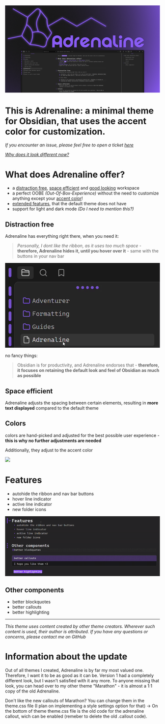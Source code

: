 ![](/images/adrenaline_theme_banner_big.png)
# This is Adrenaline: a minimal theme for Obsidian, that uses the accent color for customization.
_If you encounter an issue, please feel free to open a ticket [here](https://github.com/Spekulucius/obsidian-adrenaline/issues)_

_[Why does it look different now?](#information-about-the-update)_
# What does Adrenaline offer?
+ a [distraction free](#distraction-free), [space efficient](#space-efficient) and [good looking](#colors) workspace
+ a perfect OOBE *(Out-Of-Box-Experience)* without the need to customize anything except your [accent color](#colors)!
+ [extended features](#features), that the default theme does not have
+ support for light and dark mode *(Do I need to mention this?)*

## Distraction free
Adrenaline has everything right there, when you need it:
>*Personally, I dont like the ribbon, as it uses too much space* - **therefore, Adrenaline hides it, until you hover over it** - same with the buttons in your nav bar

![](/images/autohide.gif)

no fancy things:
>Obsidian is for productivity, and Adrenaline endorses that - **therefore, it focuses on retaining the default look and feel of Obsidian as much as possible**

## Space efficient
Adrenaline adjusts the spacing between certain elements, resulting in **more text displayed** compared to the default theme

## Colors
colors are hand-picked and adjusted for the best possible user experience - **this is why no further adjustments are needed**

Additionally, they adjust to the accent color

![](/images/overview_colors.gif)

# Features
+ autohide the ribbon and nav bar buttons
+ hover line indicator
+ active line indicator
+ new folder icons

![](/images/line_indicator.gif)

## Other components
+ better blockquotes
+ better callouts
+ better highlighting

---
_This theme uses content created by other theme creators. Wherever such content is used, their author is attributed. If you have any questions or concerns, please contact me on GitHub_

# Information about the update
Out of all themes I created, Adrenaline is by far my most valued one. Therefore, I want it to be as good as it can be. Version 1 had a completely different look, but I wasn't satisfied with it any more. To anyone missing that look, you can head over to my other theme "Marathon" - it is almost a 1:1 copy of the old Adrenaline.

Don't like the new callouts of Marathon? You can change them in the theme.css file (I plan on implementing a style settings option for that) -> On the bottom of theme theme.css file is the old code for the adrenaline callout, wich can be enabled (remeber to delete the old .callout code).
